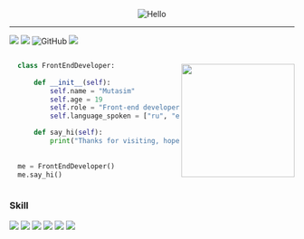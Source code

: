 <center>
  
  ![Hello](https://user-images.githubusercontent.com/96326525/211150361-e4b1b881-f322-4689-bd3b-173764ffa1e5.gif)
  
</center>
<hr>

![](https://visitor-badge.glitch.me/badge?page_id=anmol098.anmol098)
![](https://badges.frapsoft.com/os/v1/open-source.svg?v=102)
<img alt="GitHub" src="https://img.shields.io/badge/dynamic/json?logo=github&label=GitHub+Followers&labelColor=282c34&color=E5FFCC&query=%24.data.totalSubs&url=https%3A%2F%2Fapi.spencerwoo.com%2Fsubstats%2F%3Fsource%3Dgithub%26queryKey%3Dcrossoverjie&longCache=true"/>
![](https://komarev.com/ghpvc/?username=your-github-username&color=blueviolet)

<div style="display: flex; flex-direction: row-reverse; align-items:center; justify-conten: center;">

<img align='right' src="https://media.giphy.com/media/M9gbBd9nbDrOTu1Mqx/giphy.gif" width="200">

```python
  class FrontEndDeveloper:
  
      def __init__(self):
          self.name = "Mutasim"
          self.age = 19
          self.role = "Front-end developer"
          self.language_spoken = ["ru", "en", "ar", "pe"]

      def say_hi(self):
          print("Thanks for visiting, hope you find some of my work interesting.")
          
         
  me = FrontEndDeveloper()
  me.say_hi()
```

</div>


### Skill
 <div>
    <img src="https://img.shields.io/badge/Javascript-276DC3.svg?logo=javascript&style=flat">
    <img src="https://img.shields.io/badge/-CSS3-1572B6.svg?logo=css3&style=flat">
    <img src="https://img.shields.io/badge/-HTML5-333.svg?logo=html5&style=flat">
    <img src="https://img.shields.io/badge/Sass-CC6699?style=flat&logo=sass&logoColor=white">
    <img src="https://img.shields.io/badge/-Bootstrap-563D7C.svg?logo=bootstrap&style=flat">
    <img src="https://img.shields.io/badge/-React-555.svg?logo=react&style=flat">
</div>
